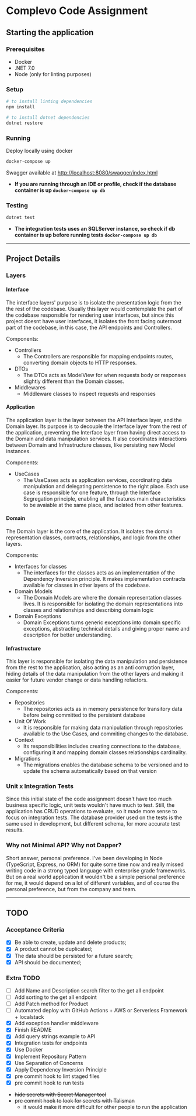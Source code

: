 # Complevo Code Assignment
## Starting the application
### Prerequisites
- Docker
- .NET 7.0
- Node (only for linting purposes)
### Setup
```sh
# to install linting dependencies
npm install

# to install dotnet dependencies
dotnet restore
```

### Running
Deploy locally using docker
```sh
docker-compose up
```
Swagger available at [http://localhost:8080/swagger/index.html](http://localhost:8080/swagger/index.html)

- **If you are running through an IDE or profile, check if the database container is up `docker-compose up db`** 

### Testing
```sh
dotnet test
```
- **The integration tests uses an SQLServer instance, so check if db container is up before running tests `docker-compose up db`**
---
## Project Details
### Layers
#### Interface
The interface layers' purpose is to isolate the presentation logic from the the rest of the codebase. Usually this layer would contemplate the part of the codebase responsible for rendering user interfaces, but since this project doesnt have user interfaces, it isolates the front facing outermost part of the codebase, in this case, the API endpoints and Controllers.

Components:
- Controllers
  - The Controllers are responsible for mapping endpoints routes, converting domain objects to HTTP responses.
- DTOs
  - The DTOs acts as ModelView for when requests body or responses slightly different than the Domain classes.
- Middlewares
  - Middleware classes to inspect requests and responses

#### Application
The application layer is the layer between the API Interface layer, and the Domain layer. Its purpose is to decouple the Interface layer from the rest of the application, preventing the Interface layer from having direct access to the Domain and data manipulation services. It also coordinates interactions between Domain and Infrastructure classes, like persisting new Model instances.

Components:
- UseCases
  - The UseCases acts as application services, coordinating data manipulation and delegating persistence to the right place. Each use case is responsible for one feature, through the Interface Segregation principle, enabling all the features main characteristics to be avaiable at the same place, and isolated from other features.

#### Domain
The Domain layer is the core of the application. It isolates the domain representation classes, contracts, relationships, and logic from the other layers. 

Components:
- Interfaces for classes
  - The interfaces for the classes acts as an implementation of the Dependency Inversion principle. It makes implementation contracts available for classes in other layers of the codebase. 
- Domain Models
  - The Domain Models are where the domain representation classes lives. It is responsible for isolating the domain representations into classes and relationships and describing domain logic 
- Domain Exceptions
  - Domain Exceptions turns generic exceptions into domain specific exceptions, abstracting technical details and giving proper name and description for better understanding.

#### Infrastructure
This layer is responsible for isolating the data manipulation and persistence from the rest to the application, also acting as an anti corruption layer, hiding details of the data manipulation from the other layers and making it easier for future vendor change or data handling refactors.

Components:
- Repositories
  - The repositories acts as in memory persistence for transitory data before being committed to the persistent database
- Unit Of Work
  - It is responsible for making data manipulation through repositories available to the Use Cases, and commiting changes to the database. 
- Context
  - Its responsibilities includes creating connections to the database, configuring it and mapping domain classes relationships cardinality.  
- Migrations
  - The migrations enables the database schema to be versioned and to update the schema automatically based on that version

### Unit x Integration Tests
Since this initial state of the code assignment doesn't have too much business specific logic, unit tests wouldn't have much to test. Still, the application has CRUD operations to evaluate, so it made more sense to focus on integration tests.
The database provider used on the tests is the same used in development, but different schema, for more accurate test results.

### Why not Minimal API? Why not Dapper?
Short answer, personal preference. I've been developing in Node (TypeScript, Express, no ORM) for quite some time now and really missed writing code in a strong typed language with enterprise grade frameworks.
But on a real world application it wouldn't be a simple personal preference for me, it would depend on a lot of different variables, and of course the personal preference, but from the company and team.

---

## TODO
### Acceptance Criteria
- [x] Be able to create, update and delete products;
- [x] A product cannot be duplicated;
- [x] The data should be persisted for a future search;
- [x] API should be documented;

### Extra TODO

- [ ] Add Name and Description search filter to the get all endpoint
- [ ] Add sorting to the get all endpoint
- [ ] Add Patch method for Product
- [ ] Automated deploy with GitHub Actions + AWS or Serverless Framework + localstack
- [x] Add exception handler middleware 
- [x] Finish README 
- [x] Add query strings example to API
- [x] Integration tests for endpoints
- [x] Use Docker
- [x] Implement Repository Pattern
- [x] Use Separation of Concerns
- [x] Apply Dependency Inversion Principle
- [x] pre commit hook to lint staged files
- [x] pre commit hook to run tests
- ~~hide secrets with Secret Manager tool~~
- ~~pre commit hook to look for secrets with Talisman~~
  - it would make it more difficult for other people to run the application
